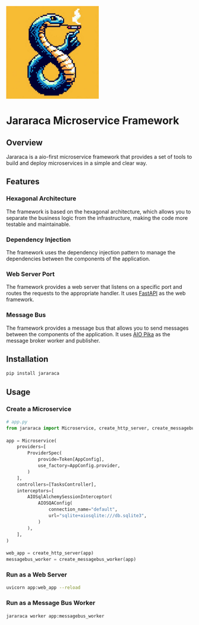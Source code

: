 <img src="docs/assets/_f04774c9-7e05-4da4-8b17-8be23f6a1475.jpeg" alt="README.md" width="250" float="right">

# Jararaca Microservice Framework

## Overview

Jararaca is a aio-first microservice framework that provides a set of tools to build and deploy microservices in a simple and clear way.

## Features

### Hexagonal Architecture

The framework is based on the hexagonal architecture, which allows you to separate the business logic from the infrastructure, making the code more testable and maintainable.

### Dependency Injection

The framework uses the dependency injection pattern to manage the dependencies between the components of the application.

### Web Server Port

The framework provides a web server that listens on a specific port and routes the requests to the appropriate handler. It uses [FastAPI](https://fastapi.tiangolo.com/) as the web framework.

### Message Bus

The framework provides a message bus that allows you to send messages between the components of the application. It uses [AIO Pika](https://aio-pika.readthedocs.io/) as the message broker worker and publisher.

## Installation

```bash
pip install jararaca
```

## Usage


### Create a Microservice
```python
# app.py
from jararaca import Microservice, create_http_server, create_messagebus_worker

app = Microservice(
    providers=[
        ProviderSpec(
            provide=Token[AppConfig],
            use_factory=AppConfig.provider,
        )
    ],
    controllers=[TasksController],
    interceptors=[
        AIOSqlAlchemySessionInterceptor(
            AIOSQAConfig(
                connection_name="default",
                url="sqlite+aiosqlite:///db.sqlite3",
            )
        ),
    ],
)

web_app = create_http_server(app)
messagebus_worker = create_messagebus_worker(app)

```

### Run as a Web Server
```bash
uvicorn app:web_app --reload
```

### Run as a Message Bus Worker
```bash
jararaca worker app:messagebus_worker
```
